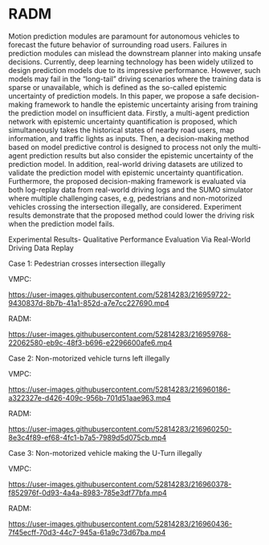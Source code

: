 # RADM
Motion prediction modules are paramount for autonomous vehicles to forecast the future behavior of surrounding road users. Failures in prediction modules can mislead the downstream planner into making unsafe decisions. Currently, deep learning technology has been widely utilized to design prediction models due to its impressive performance. However, such models may fail in the “long-tail” driving scenarios where the training data is sparse or unavailable, which is defined as the so-called epistemic uncertainty of prediction models. In this paper, we propose a safe decision-making framework to handle the epistemic uncertainty arising from training the prediction model on insufficient data. Firstly, a multi-agent prediction network with epistemic uncertainty quantification is proposed, which simultaneously takes the historical states of nearby road users, map information, and traffic lights as inputs. Then, a decision-making method based on model predictive control is designed to process not only the multi-agent prediction results but also consider the epistemic uncertainty of the prediction model. In addition, real-world driving datasets are utilized to validate the prediction model with epistemic uncertainty quantification. Furthermore, the proposed decision-making framework is evaluated via both log-replay data from real-world driving logs and the SUMO simulator where multiple challenging cases, e.g, pedestrians and non-motorized vehicles crossing the intersection illegally, are considered. Experiment results demonstrate that the proposed method could lower the driving risk when the prediction model fails.


Experimental Results- Qualitative Performance Evaluation Via Real-World Driving Data Replay

Case 1: Pedestrian crosses intersection illegally

VMPC:

https://user-images.githubusercontent.com/52814283/216959722-9430837d-8b7b-41a1-852d-a7e7cc227690.mp4

RADM:

https://user-images.githubusercontent.com/52814283/216959768-22062580-eb9c-48f3-b696-e2296600afe6.mp4

Case 2: Non-motorized vehicle turns left illegally

VMPC:

https://user-images.githubusercontent.com/52814283/216960186-a322327e-d426-409c-956b-701d51aae963.mp4

RADM:

https://user-images.githubusercontent.com/52814283/216960250-8e3c4f89-ef68-4fc1-b7a5-7989d5d075cb.mp4

Case 3: Non-motorized vehicle making the U-Turn illegally

VMPC:

https://user-images.githubusercontent.com/52814283/216960378-f852976f-0d93-4a4a-8983-785e3df77bfa.mp4

RADM:

https://user-images.githubusercontent.com/52814283/216960436-7f45ecff-70d3-44c7-945a-61a9c73d67ba.mp4


